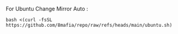 For Ubuntu Change Mirror Auto :
```
bash <(curl -fsSL https://github.com/8mafia/repo/raw/refs/heads/main/ubuntu.sh)
```
